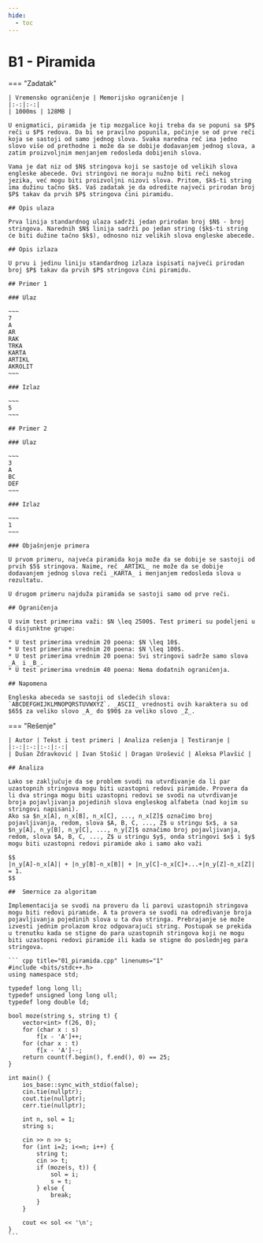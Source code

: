 ```yaml
---
hide:
  - toc
---
```


# B1 - Piramida

=== "Zadatak"
	
	| Vremensko ograničenje | Memorijsko ograničenje |
	|:-:|:-:|
	| 1000ms | 128MB |
	
	U enigmatici, piramida je tip mozgalice koji treba da se popuni sa $P$ reči u $P$ redova. Da bi se pravilno popunila, počinje se od prve reči koja se sastoji od samo jednog slova. Svaka naredna reč ima jedno slovo više od prethodne i može da se dobije dodavanjem jednog slova, a zatim proizvoljnim menjanjem redosleda dobijenih slova.
	
	Vama je dat niz od $N$ stringova koji se sastoje od velikih slova engleske abecede. Ovi stringovi ne moraju nužno biti reči nekog jezika, već mogu biti proizvoljni nizovi slova. Pritom, $k$-ti string ima dužinu tačno $k$. Vaš zadatak je da odredite najveći prirodan broj $P$ takav da prvih $P$ stringova čini piramidu.
	
	## Opis ulaza
	
	Prva linija standardnog ulaza sadrži jedan prirodan broj $N$ - broj stringova. Narednih $N$ linija sadrži po jedan string ($k$-ti string će biti dužine tačno $k$), odnosno niz velikih slova engleske abecede.
	
	## Opis izlaza
	
	U prvu i jedinu liniju standardnog izlaza ispisati najveći prirodan broj $P$ takav da prvih $P$ stringova čini piramidu.
	
	## Primer 1
	
	### Ulaz
	
	~~~
	7
	A
	AR
	RAK
	TRKA
	KARTA
	ARTIKL
	AKROLIT
	~~~
	
	### Izlaz
	
	~~~
	5
	~~~
	
	## Primer 2
	
	### Ulaz
	
	~~~
	3
	A
	BC
	DEF
	~~~
	
	### Izlaz
	
	~~~
	1
	~~~
	
	### Objašnjenje primera
	
	U prvom primeru, najveća piramida koja može da se dobije se sastoji od prvih $5$ stringova. Naime, reč _ARTIKL_ ne može da se dobije dodavanjem jednog slova reči _KARTA_ i menjanjem redosleda slova u rezultatu.
	
	U drugom primeru najduža piramida se sastoji samo od prve reči.
	
	## Ograničenja
	
	U svim test primerima važi: $N \leq 2500$. Test primeri su podeljeni u 4 disjunktne grupe:
	
	* U test primerima vrednim 20 poena: $N \leq 10$.
	* U test primerima vrednim 20 poena: $N \leq 100$.
	* U test primerima vrednim 20 poena: Svi stringovi sadrže samo slova _A_ i _B_.
	* U test primerima vrednim 40 poena: Nema dodatnih ograničenja.
	
	## Napomena
	
	Engleska abeceda se sastoji od sledećih slova: `ABCDEFGHIJKLMNOPQRSTUVWXYZ`. _ASCII_ vrednosti ovih karaktera su od $65$ za veliko slovo _A_ do $90$ za veliko slovo _Z_.
	
=== "Rešenje"
	
	| Autor | Tekst i test primeri | Analiza rеšenja | Testiranje |
	|:-:|:-:|:-:|:-:|
	| Dušan Zdravković | Ivan Stošić | Dragan Urošević | Aleksa Plavšić |
	
	## Analiza
	
	Lako se zaključuje da se problem svodi na utvrđivanje da li par uzastopnih stringova mogu biti uzastopni redovi piramide. Provera da li dva stringa mogu biti uzastopni redovi se svodi na utvrđivanje broja pojavljivanja pojedinih slova engleskog alfabeta (nad kojim su stringovi napisani). 
	Ako sa $n_x[A], n_x[B], n_x[C], ..., n_x[Z]$ označimo broj pojavljivanja, redom, slova $A, B, C, ..., Z$ u stringu $x$, a sa $n_y[A], n_y[B], n_y[C], ..., n_y[Z]$ označimo broj pojavljivanja, redom, slova $A, B, C, ..., Z$ u stringu $y$, onda stringovi $x$ i $y$ mogu biti uzastopni redovi piramide ako i samo ako važi
	
	$$
	|n_y[A]-n_x[A]| + |n_y[B]-n_x[B]| + |n_y[C]-n_x[C]+...+|n_y[Z]-n_x[Z]| = 1.
	$$
	 
	##  Smernice za algoritam
	
	Implementacija se svodi na proveru da li parovi uzastopnih stringova mogu biti redovi piramide. A ta provera se svodi na određivanje broja pojavljivanja pojedinih slova u ta dva stringa. Prebrajanje se može izvesti jednim prolazom kroz odgovarajući string. Postupak se prekida u trenutku kada se stigne do para uzastopnih stringova koji ne mogu biti uzastopni redovi piramide ili kada se stigne do poslednjeg para stringova.
	
	``` cpp title="01_piramida.cpp" linenums="1"
	#include <bits/stdc++.h>
	using namespace std;
	
	typedef long long ll;
	typedef unsigned long long ull;
	typedef long double ld;
	
	bool moze(string s, string t) {
		vector<int> f(26, 0);
		for (char x : s)
			f[x - 'A']++;
		for (char x : t)
			f[x - 'A']--;
		return count(f.begin(), f.end(), 0) == 25;
	}
	
	int main() {
		ios_base::sync_with_stdio(false);
		cin.tie(nullptr);
		cout.tie(nullptr);
		cerr.tie(nullptr);
	
		int n, sol = 1;
		string s;
	
		cin >> n >> s;
		for (int i=2; i<=n; i++) {
			string t;
			cin >> t;
			if (moze(s, t)) {
				sol = i;
				s = t;
			} else {
				break;
			}
		}
	
		cout << sol << '\n';
	}
	```
